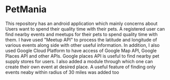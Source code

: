 # PetMania

This repository has an android application which mainly concerns about Users want to spend their quality time with their pets. A registered user can find nearby events and meetups for their pets to spend quality time with them. I have used "Meetup API" to process the latitude and longitude of various events along side with other useful information. In addition, I also used Google Cloud Platform to have access of Google Map API, Google Places API and other APIs. Google places API is useful to find nearby pet supply stores for users. I also added a module through which one can create their own event at desired place. A useful feature of finding only events neaby within radius of 30 miles was added too
